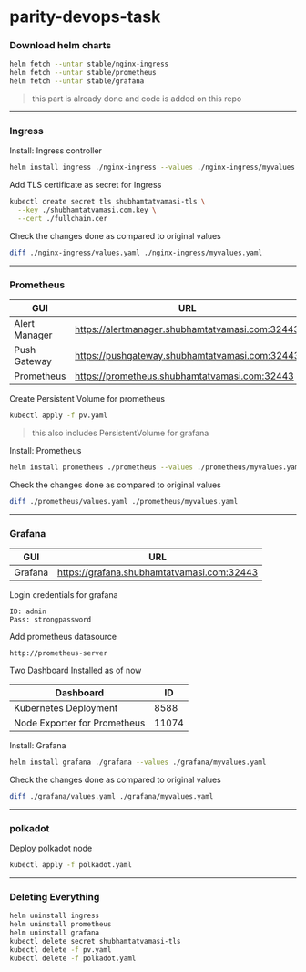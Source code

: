 # parity-devops-task

### Download helm charts

```bash
helm fetch --untar stable/nginx-ingress
helm fetch --untar stable/prometheus
helm fetch --untar stable/grafana
```
> this part is already done and code is added on this repo
---

### Ingress

Install: Ingress controller
```bash
helm install ingress ./nginx-ingress --values ./nginx-ingress/myvalues.yaml
```

Add TLS certificate as secret for Ingress
```bash
kubectl create secret tls shubhamtatvamasi-tls \
  --key ./shubhamtatvamasi.com.key \
  --cert ./fullchain.cer
```

Check the changes done as compared to original values
```bash
diff ./nginx-ingress/values.yaml ./nginx-ingress/myvalues.yaml
```
---

### Prometheus

GUI | URL
--- | --- 
Alert Manager | https://alertmanager.shubhamtatvamasi.com:32443
Push Gateway | https://pushgateway.shubhamtatvamasi.com:32443
Prometheus | https://prometheus.shubhamtatvamasi.com:32443

Create Persistent Volume for prometheus
```bash
kubectl apply -f pv.yaml
```
> this also includes PersistentVolume for grafana

Install: Prometheus
```bash
helm install prometheus ./prometheus --values ./prometheus/myvalues.yaml
```

Check the changes done as compared to original values
```bash
diff ./prometheus/values.yaml ./prometheus/myvalues.yaml
```
---

### Grafana

GUI | URL
--- | --- 
Grafana | https://grafana.shubhamtatvamasi.com:32443

Login credentials for grafana
```
ID: admin
Pass: strongpassword
```

Add prometheus datasource
```
http://prometheus-server
```

Two Dashboard Installed as of now

Dashboard | ID
--- | --- 
Kubernetes Deployment | 8588
Node Exporter for Prometheus | 11074

Install: Grafana
```bash
helm install grafana ./grafana --values ./grafana/myvalues.yaml
```

Check the changes done as compared to original values
```bash
diff ./grafana/values.yaml ./grafana/myvalues.yaml
```
---

### polkadot

Deploy polkadot node
```bash
kubectl apply -f polkadot.yaml
```
---

### Deleting Everything

```bash
helm uninstall ingress
helm uninstall prometheus
helm uninstall grafana
kubectl delete secret shubhamtatvamasi-tls
kubectl delete -f pv.yaml
kubectl delete -f polkadot.yaml
```
